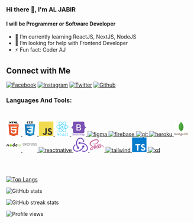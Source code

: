 ### Hi there 👋, I'm AL JABIR
#### I will be Programmer or Software Developer


- 🌱 I’m currently learning ReactJS, NextJS, NodeJS
- 🤔 I’m looking for help with Frontend Developer
- ⚡ Fun fact: Coder AJ 


## Connect with Me

[![Facebook](https://img.shields.io/badge/Facebook-1877F2?style=for-the-badge&logo=facebook&logoColor=white)](https://www.facebook.com/aljabirceo)
[![Instagram](https://img.shields.io/badge/Instagram-E4405F?style=for-the-badge&logo=instagram&logoColor=white)](https://www.instagram.com/aljabirceo)
[![Twitter](https://img.shields.io/badge/Twitter-1DA1F2?style=for-the-badge&logo=twitter&logoColor=white)](https://twitter.com/aljabirceo)
[![Github](https://img.shields.io/badge/GitHub-100000?style=for-the-badge&logo=github&logoColor=white)](https://github.com/al-jabir)
<!-- [![Stack Overflow](https://img.shields.io/badge/Stack_Overflow-FE7A16?style=for-the-badge&logo=stack-overflow&logoColor=white)](https://stackoverflow.com/users/14914177/coderdaiyan) -->
<!-- [![Linkedin](https://img.shields.io/badge/LinkedIn-0077B5?style=for-the-badge&logo=linkedin&logoColor=white)](https://www.linkedin.com/in/abdallah-daiyan/)
[![Mail](https://img.shields.io/badge/Gmail-D14836?style=for-the-badge&logo=gmail&logoColor=white)](mailto:daiyanabdallah@gmail.com)
[![Discord](https://img.shields.io/badge/Discord-7289DA?style=for-the-badge&logo=discord&logoColor=white)](https://discord.com/users/816268050499633172)
[![Medium](https://img.shields.io/badge/Medium-12100E?style=for-the-badge&logo=medium&logoColor=white)](https://medium.com/@devloperd250) -->

<h3 align="left">Languages And Tools:</h3>
<br/>
<p align="left">
<a href="https://www.w3.org/html/" target="_blank" rel="noreferrer"> <img src="https://raw.githubusercontent.com/devicons/devicon/master/icons/html5/html5-original-wordmark.svg" alt="html5" width="40" height="40"/> </a> 
<a href="https://www.w3schools.com/css/" target="_blank" rel="noreferrer"> <img src="https://raw.githubusercontent.com/devicons/devicon/master/icons/css3/css3-original-wordmark.svg" alt="css3" width="40" height="40"/> </a>
<a href="https://developer.mozilla.org/en-US/docs/Web/JavaScript" target="_blank" rel="noreferrer"> <img src="https://raw.githubusercontent.com/devicons/devicon/master/icons/javascript/javascript-original.svg" alt="javascript" width="40" height="40"/> </a>
<a href="https://reactjs.org/" target="_blank" rel="noreferrer"> <img src="https://raw.githubusercontent.com/devicons/devicon/master/icons/react/react-original-wordmark.svg" alt="react" width="40" height="40"/> </a>
<a href="https://getbootstrap.com" target="_blank" rel="noreferrer"> <img src="https://raw.githubusercontent.com/devicons/devicon/master/icons/bootstrap/bootstrap-plain-wordmark.svg" alt="bootstrap" width="40" height="40"/> </a>
 <a href="https://www.figma.com/" target="_blank" rel="noreferrer"> <img src="https://www.vectorlogo.zone/logos/figma/figma-icon.svg" alt="figma" width="40" height="40"/> </a> 
  <a href="https://firebase.google.com/" target="_blank" rel="noreferrer"> <img src="https://www.vectorlogo.zone/logos/firebase/firebase-icon.svg" alt="firebase" width="40" height="40"/> </a>
   <a href="https://git-scm.com/" target="_blank" rel="noreferrer"> <img src="https://www.vectorlogo.zone/logos/git-scm/git-scm-icon.svg" alt="git" width="40" height="40"/> </a> 
   <a href="https://heroku.com" target="_blank" rel="noreferrer"> <img src="https://www.vectorlogo.zone/logos/heroku/heroku-icon.svg" alt="heroku" width="40" height="40"/> </a> 
    <a href="https://www.mongodb.com/" target="_blank" rel="noreferrer"> <img src="https://raw.githubusercontent.com/devicons/devicon/master/icons/mongodb/mongodb-original-wordmark.svg" alt="mongodb" width="40" height="40"/> </a> <a href="https://nodejs.org" target="_blank" rel="noreferrer"> <img src="https://raw.githubusercontent.com/devicons/devicon/master/icons/nodejs/nodejs-original-wordmark.svg" alt="nodejs" width="40" height="40"/> </a>  <a href="https://expressjs.com" target="_blank" rel="noreferrer"> <img src="https://raw.githubusercontent.com/devicons/devicon/master/icons/express/express-original-wordmark.svg" alt="express" width="40" height="40"/> </a><a href="https://reactnative.dev/" target="_blank" rel="noreferrer"> <img src="https://reactnative.dev/img/header_logo.svg" alt="reactnative" width="40" height="40"/> </a> <a href="https://redux.js.org" target="_blank" rel="noreferrer"> <img src="https://raw.githubusercontent.com/devicons/devicon/master/icons/redux/redux-original.svg" alt="redux" width="40" height="40"/> </a> <a href="https://sass-lang.com" target="_blank" rel="noreferrer"> <img src="https://raw.githubusercontent.com/devicons/devicon/master/icons/sass/sass-original.svg" alt="sass" width="40" height="40"/> </a> <a href="https://tailwindcss.com/" target="_blank" rel="noreferrer"> <img src="https://www.vectorlogo.zone/logos/tailwindcss/tailwindcss-icon.svg" alt="tailwind" width="40" height="40"/> </a> <a href="https://www.typescriptlang.org/" target="_blank" rel="noreferrer"> <img src="https://raw.githubusercontent.com/devicons/devicon/master/icons/typescript/typescript-original.svg" alt="typescript" width="40" height="40"/> </a> <a href="https://www.adobe.com/products/xd.html" target="_blank" rel="noreferrer"> <img src="https://cdn.worldvectorlogo.com/logos/adobe-xd.svg" alt="xd" width="40" height="40"/> </a> </p>

<br/>
<br/>

[![Top Langs](https://github-readme-stats.vercel.app/api/top-langs/?username=al-jabir)](https://github.com/anuraghazra/github-readme-stats)

![GitHub stats](https://github-readme-stats.vercel.app/api?username=al-jabir&show_icons=true)  

![GitHub streak stats](https://github-readme-streak-stats.herokuapp.com/?user=al-jabir)  

![Profile views](https://gpvc.arturio.dev/al-jabir)  
